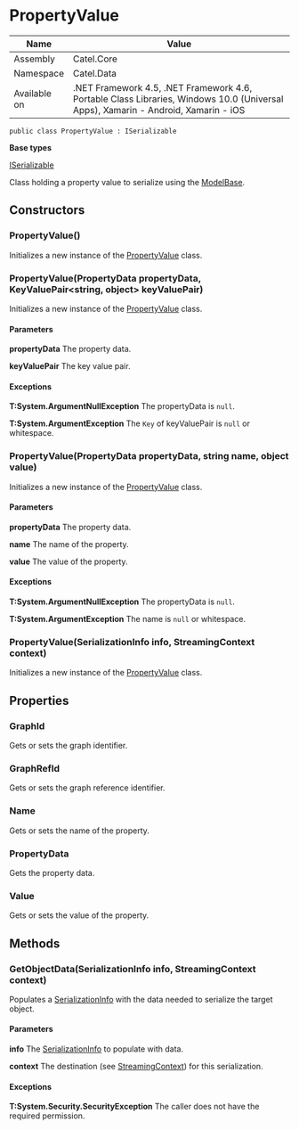 

# PropertyValue

Name|Value
---|---
Assembly|Catel.Core
Namespace|Catel.Data
Available on|.NET Framework 4.5, .NET Framework 4.6, Portable Class Libraries, Windows 10.0 (Universal Apps), Xamarin - Android, Xamarin - iOS

```
public class PropertyValue : ISerializable
```

**Base types**

[ISerializable]()


Class holding a property value to serialize using the [ModelBase](#).



## Constructors

### PropertyValue()

Initializes a new instance of the [PropertyValue](#) class.



### PropertyValue(PropertyData propertyData, KeyValuePair<string, object> keyValuePair)

Initializes a new instance of the [PropertyValue](#) class.

#### Parameters

**propertyData**
The property data.

**keyValuePair**
The key value pair.

#### Exceptions

**T:System.ArgumentNullException**
The propertyData is ```null```.

**T:System.ArgumentException**
The ```Key``` of keyValuePair is ```null``` or whitespace.



### PropertyValue(PropertyData propertyData, string name, object value)

Initializes a new instance of the [PropertyValue](#) class.

#### Parameters

**propertyData**
The property data.

**name**
The name of the property.

**value**
The value of the property.

#### Exceptions

**T:System.ArgumentNullException**
The propertyData is ```null```.

**T:System.ArgumentException**
The name is ```null``` or whitespace.



### PropertyValue(SerializationInfo info, StreamingContext context)

Initializes a new instance of the [PropertyValue](#) class.



## Properties

### GraphId

Gets or sets the graph identifier.



### GraphRefId

Gets or sets the graph reference identifier.



### Name

Gets or sets the name of the property.



### PropertyData

Gets the property data.



### Value

Gets or sets the value of the property.



## Methods

### GetObjectData(SerializationInfo info, StreamingContext context)

Populates a [SerializationInfo](#) with the data needed to serialize the target object.

#### Parameters

**info**
The [SerializationInfo](#) to populate with data.

**context**
The destination (see [StreamingContext](#)) for this serialization.

#### Exceptions

**T:System.Security.SecurityException**
The caller does not have the required permission.



